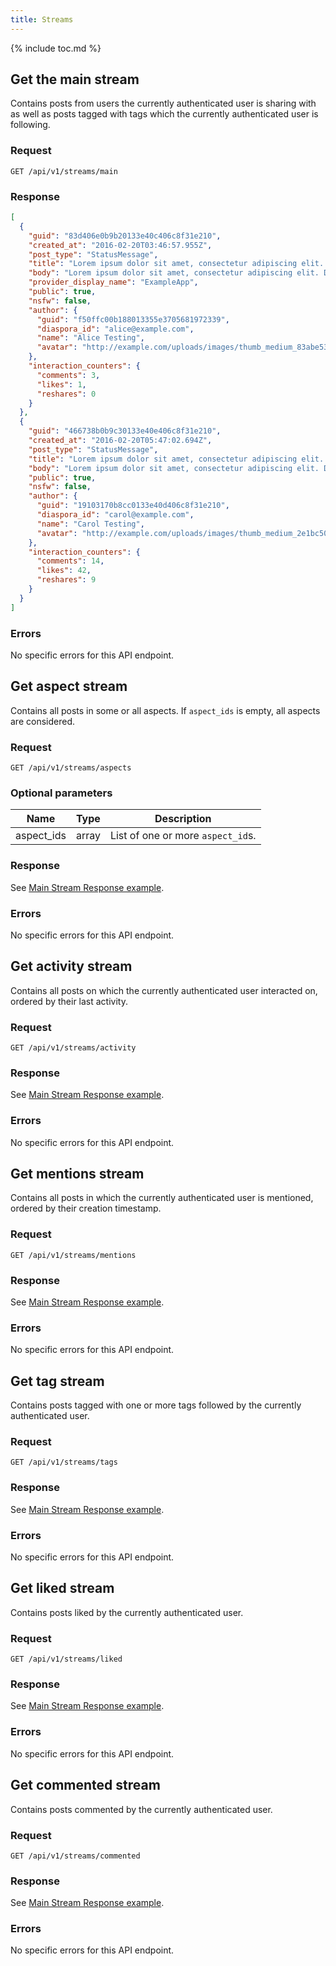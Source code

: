 ```yaml
---
title: Streams
---
```


{% include toc.md %}

## Get the main stream

Contains posts from users the currently authenticated user is sharing with as well as posts tagged with tags which the currently authenticated user is following.

### Request

~~~
GET /api/v1/streams/main
~~~

### Response

~~~json
[
  {
    "guid": "83d406e0b9b20133e40c406c8f31e210",
    "created_at": "2016-02-20T03:46:57.955Z",
    "post_type": "StatusMessage",
    "title": "Lorem ipsum dolor sit amet, consectetur adipiscing elit. Donec a di...",
    "body": "Lorem ipsum dolor sit amet, consectetur adipiscing elit. Donec a diam lectus. Sed sit amet ipsum mauris. Maecenas congue ligula ac quam viverra nec consectetur ante hendrerit. Donec et mollis dolor.",
    "provider_display_name": "ExampleApp",
    "public": true,
    "nsfw": false,
    "author": {
      "guid": "f50ffc00b188013355e3705681972339",
      "diaspora_id": "alice@example.com",
      "name": "Alice Testing",
      "avatar": "http://example.com/uploads/images/thumb_medium_83abe5319ef830c2bd84.jpg"
    },
    "interaction_counters": {
      "comments": 3,
      "likes": 1,
      "reshares": 0
    }
  },
  {
    "guid": "466738b0b9c30133e40e406c8f31e210",
    "created_at": "2016-02-20T05:47:02.694Z",
    "post_type": "StatusMessage",
    "title": "Lorem ipsum dolor sit amet, consectetur adipiscing elit. Donec a di...",
    "body": "Lorem ipsum dolor sit amet, consectetur adipiscing elit. Donec a diam lectus. Sed sit amet ipsum mauris. Maecenas congue ligula ac quam viverra nec consectetur ante hendrerit. Donec et mollis dolor.",
    "public": true,
    "nsfw": false,
    "author": {
      "guid": "19103170b8cc0133e40d406c8f31e210",
      "diaspora_id": "carol@example.com",
      "name": "Carol Testing",
      "avatar": "http://example.com/uploads/images/thumb_medium_2e1bc500b8cc0133e40d.jpg"
    },
    "interaction_counters": {
      "comments": 14,
      "likes": 42,
      "reshares": 9
    }
  }
]
~~~

### Errors

No specific errors for this API endpoint.

## Get aspect stream

Contains all posts in some or all aspects. If `aspect_ids` is empty, all aspects are considered.

### Request

~~~
GET /api/v1/streams/aspects
~~~

### Optional parameters

| Name       | Type  | Description                       |
| ---------- | ----- | --------------------------------- |
| aspect_ids | array | List of one or more `aspect_id`s. |

### Response

See [Main Stream Response example](#response).

### Errors

No specific errors for this API endpoint.

## Get activity stream

Contains all posts on which the currently authenticated user interacted on, ordered by their last activity.

### Request

~~~
GET /api/v1/streams/activity
~~~

### Response

See [Main Stream Response example](#response).

### Errors

No specific errors for this API endpoint.

##  Get mentions stream

Contains all posts in which the currently authenticated user is mentioned, ordered by their creation timestamp.

### Request

~~~
GET /api/v1/streams/mentions
~~~

### Response

See [Main Stream Response example](#response).

### Errors

No specific errors for this API endpoint.

## Get tag stream

Contains posts tagged with one or more tags followed by the currently authenticated user.

### Request

~~~
GET /api/v1/streams/tags
~~~

### Response

See [Main Stream Response example](#response).

### Errors

No specific errors for this API endpoint.

## Get liked stream

Contains posts liked by the currently authenticated user.

### Request

~~~
GET /api/v1/streams/liked
~~~

### Response

See [Main Stream Response example](#response).

### Errors

No specific errors for this API endpoint.

## Get commented stream

Contains posts commented by the currently authenticated user.

### Request

~~~
GET /api/v1/streams/commented
~~~

### Response

See [Main Stream Response example](#response).

### Errors

No specific errors for this API endpoint.
